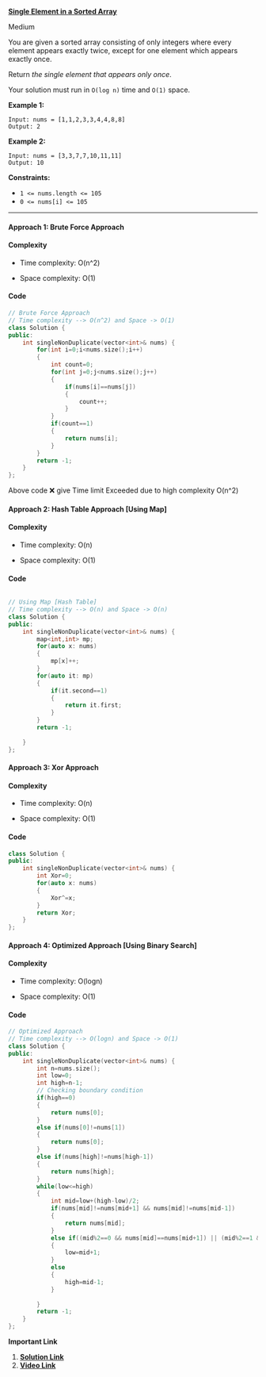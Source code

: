 
**[Single Element in a Sorted Array](https://leetcode.com/problems/single-element-in-a-sorted-array/)**

Medium

You are given a sorted array consisting of only integers where every element appears exactly twice, except for one element which appears exactly once.

Return _the single element that appears only once_.

Your solution must run in `O(log n)` time and `O(1)` space.

**Example 1:**

```
Input: nums = [1,1,2,3,3,4,4,8,8]
Output: 2
```
**Example 2:**

```
Input: nums = [3,3,7,7,10,11,11]
Output: 10
```

**Constraints:**

-   `1 <= nums.length <= 105`
-   `0 <= nums[i] <= 105`

***


#### Approach 1: Brute Force Approach

#### Complexity

-   Time complexity: O(n^2)
    
-   Space complexity: O(1)
    
#### Code

```cpp
// Brute Force Approach
// Time complexity --> O(n^2) and Space -> O(1)
class Solution {
public:
    int singleNonDuplicate(vector<int>& nums) {
        for(int i=0;i<nums.size();i++)
        {
            int count=0;
            for(int j=0;j<nums.size();j++)
            {
                if(nums[i]==nums[j])
                {
                    count++;
                }
            }
            if(count==1)
            {
                return nums[i];
            }
        }
        return -1;
    }
};
```

Above code ❌ give Time limit Exceeded due to high complexity O(n^2)

#### Approach 2: Hash Table Approach [Using Map]

#### Complexity

-   Time complexity: O(n)
    
-   Space complexity: O(1)
    

#### Code

```cpp

// Using Map [Hash Table]
// Time complexity --> O(n) and Space -> O(n)
class Solution {
public:
    int singleNonDuplicate(vector<int>& nums) {
        map<int,int> mp;
        for(auto x: nums)
        {
            mp[x]++;
        }
        for(auto it: mp)
        {
            if(it.second==1)
            {
                return it.first;
            }
        }
        return -1;
        
    }
};
```

#### Approach 3: Xor Approach

#### Complexity

-   Time complexity: O(n)
    
-   Space complexity: O(1)
    

#### Code

```cpp
class Solution {
public:
    int singleNonDuplicate(vector<int>& nums) {
        int Xor=0;
        for(auto x: nums)
        {
            Xor^=x;
        }
        return Xor;
    }
};
```

#### Approach 4: Optimized Approach [Using Binary Search]

#### Complexity

-   Time complexity: O(logn)
    
-   Space complexity: O(1)
    

#### Code

```cpp
// Optimized Approach
// Time complexity --> O(logn) and Space -> O(1)
class Solution {
public:
    int singleNonDuplicate(vector<int>& nums) {
        int n=nums.size();
        int low=0;
        int high=n-1;
        // Checking boundary condition
        if(high==0)
        {
            return nums[0]; 
        }
        else if(nums[0]!=nums[1])
        {
            return nums[0];
        }
        else if(nums[high]!=nums[high-1])
        {
            return nums[high];
        }
        while(low<=high)
        {
            int mid=low+(high-low)/2;
            if(nums[mid]!=nums[mid+1] && nums[mid]!=nums[mid-1])
            {
                return nums[mid];
            }
            else if((mid%2==0 && nums[mid]==nums[mid+1]) || (mid%2==1 && nums[mid]==nums[mid-1]))
            {
                low=mid+1;
            }
            else
            {
                high=mid-1;
            }
            
        }
        return -1;
    }
};
```

**Important Link**

1. **[Solution Link](https://leetcode.com/problems/single-element-in-a-sorted-array/solutions/3198028/4-approach-to-solve-a-problem-easy-c-problem-brute-force-map-xor-and-optimized/)**
2. **[Video Link](https://youtu.be/nMGL2vlyJk0)**
